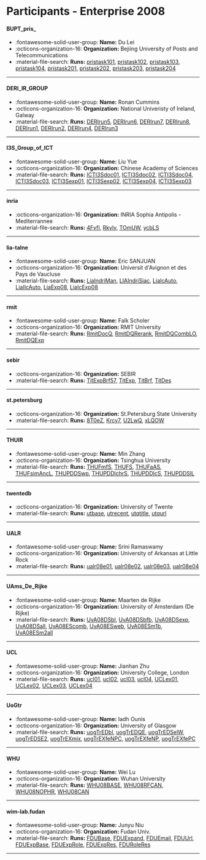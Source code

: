# Participants - Enterprise 2008 

#### BUPT_pris_
 - :fontawesome-solid-user-group: **Name:** Du Lei
 - :octicons-organization-16: **Organization:**  Bejiing University of Posts and Telecommunications
 - :material-file-search: **Runs:** [pristask101](./runs.md#pristask101), [pristask102](./runs.md#pristask102), [pristask103](./runs.md#pristask103), [pristask104](./runs.md#pristask104), [pristask201](./runs.md#pristask201), [pristask202](./runs.md#pristask202), [pristask203](./runs.md#pristask203), [pristask204](./runs.md#pristask204)

---
#### DERI_IR_GROUP
 - :fontawesome-solid-user-group: **Name:** Ronan Cummins
 - :octicons-organization-16: **Organization:** National Univeristy of Ireland, Galway
 - :material-file-search: **Runs:** [DERIrun5](./runs.md#derirun5), [DERIrun6](./runs.md#derirun6), [DERIrun7](./runs.md#derirun7), [DERIrun8](./runs.md#derirun8), [DERIrun1](./runs.md#derirun1), [DERIrun2](./runs.md#derirun2), [DERIrun4](./runs.md#derirun4), [DERIrun3](./runs.md#derirun3)

---
#### I3S_Group_of_ICT
 - :fontawesome-solid-user-group: **Name:** Liu Yue
 - :octicons-organization-16: **Organization:** Chinese Academy of Sciences
 - :material-file-search: **Runs:** [ICTI3Sdoc01](./runs.md#icti3sdoc01), [ICTI3Sdoc02](./runs.md#icti3sdoc02), [ICTI3Sdoc04](./runs.md#icti3sdoc04), [ICTI3Sdoc03](./runs.md#icti3sdoc03), [ICTI3Sexp01](./runs.md#icti3sexp01), [ICTI3Sexp02](./runs.md#icti3sexp02), [ICTI3Sexp04](./runs.md#icti3sexp04), [ICTI3Sexp03](./runs.md#icti3sexp03)

---
#### inria
 - :octicons-organization-16: **Organization:**  INRIA Sophia Antipolis - Mediterrannee
 - :material-file-search: **Runs:** [4FvfI](./runs.md#4fvfi), [Rkylv](./runs.md#rkylv), [TOmUW](./runs.md#tomuw), [ycbLS](./runs.md#ycbls)

---
#### lia-talne
 - :fontawesome-solid-user-group: **Name:**  Eric SANJUAN
 - :octicons-organization-16: **Organization:** Universit d'Avignon et des Pays de Vaucluse
 - :material-file-search: **Runs:** [LiaIndriMan](./runs.md#liaindriman), [LIAIndriSiac](./runs.md#liaindrisiac), [LiaIcAuto](./runs.md#liaicauto), [LiaIIcAuto](./runs.md#liaiicauto), [LiaExp08](./runs.md#liaexp08), [LiaIcExp08](./runs.md#liaicexp08)

---
#### rmit
 - :fontawesome-solid-user-group: **Name:** Falk Scholer
 - :octicons-organization-16: **Organization:** RMIT University
 - :material-file-search: **Runs:** [RmitDocQ](./runs.md#rmitdocq), [RmitDQRerank](./runs.md#rmitdqrerank), [RmitDQCombLO](./runs.md#rmitdqcomblo), [RmitDQExp](./runs.md#rmitdqexp)

---
#### sebir
 - :octicons-organization-16: **Organization:** SEBIR
 - :material-file-search: **Runs:** [TitExpBrf57](./runs.md#titexpbrf57), [TitExp](./runs.md#titexp), [TitBrf](./runs.md#titbrf), [TitDes](./runs.md#titdes)

---
#### st.petersburg
 - :octicons-organization-16: **Organization:**  St.Petersburg State University
 - :material-file-search: **Runs:** [8T0eZ](./runs.md#8t0ez), [Krcy7](./runs.md#krcy7), [U2LwQ](./runs.md#u2lwq), [xLQOW](./runs.md#xlqow)

---
#### THUIR
 - :fontawesome-solid-user-group: **Name:** Min Zhang
 - :octicons-organization-16: **Organization:** Tsinghua University
 - :material-file-search: **Runs:** [THUFmfS](./runs.md#thufmfs), [THUFS](./runs.md#thufs), [THUFaAS](./runs.md#thufaas), [THUFsimAncL](./runs.md#thufsimancl), [THUPDDSwp](./runs.md#thupddswp), [THUPDDlchrS](./runs.md#thupddlchrs), [THUPDDlcS](./runs.md#thupddlcs), [THUPDDSlL](./runs.md#thupddsll)

---
#### twentedb
 - :octicons-organization-16: **Organization:** University of Twente
 - :material-file-search: **Runs:** [utbase](./runs.md#utbase), [utrecent](./runs.md#utrecent), [utqtitle](./runs.md#utqtitle), [utqurl](./runs.md#utqurl)

---
#### UALR
 - :fontawesome-solid-user-group: **Name:** Srini Ramaswamy
 - :octicons-organization-16: **Organization:** University  of Arkansas at Little Rock
 - :material-file-search: **Runs:** [ualr08e01](./runs.md#ualr08e01), [ualr08e02](./runs.md#ualr08e02), [ualr08e03](./runs.md#ualr08e03), [ualr08e04](./runs.md#ualr08e04)

---
#### UAms_De_Rijke
 - :fontawesome-solid-user-group: **Name:** Maarten de Rijke
 - :octicons-organization-16: **Organization:** University of Amsterdam (De Rijke)
 - :material-file-search: **Runs:** [UvA08DSbl](./runs.md#uva08dsbl), [UvA08DSbfb](./runs.md#uva08dsbfb), [UvA08DSexp](./runs.md#uva08dsexp), [UvA08DSall](./runs.md#uva08dsall), [UvA08EScomb](./runs.md#uva08escomb), [UvA08ESweb](./runs.md#uva08esweb), [UvA08ESm1b](./runs.md#uva08esm1b), [UvA08ESm2all](./runs.md#uva08esm2all)

---
#### UCL
 - :fontawesome-solid-user-group: **Name:** Jianhan Zhu
 - :octicons-organization-16: **Organization:** University College, London
 - :material-file-search: **Runs:** [ucl01](./runs.md#ucl01), [ucl02](./runs.md#ucl02), [ucl03](./runs.md#ucl03), [ucl04](./runs.md#ucl04), [UCLex01](./runs.md#uclex01), [UCLex02](./runs.md#uclex02), [UCLex03](./runs.md#uclex03), [UCLex04](./runs.md#uclex04)

---
#### UoGtr
 - :fontawesome-solid-user-group: **Name:**  Iadh Ounis
 - :octicons-organization-16: **Organization:**  University of Glasgow
 - :material-file-search: **Runs:** [uogTrEDbl](./runs.md#uogtredbl), [uogTrEDQE](./runs.md#uogtredqe), [uogTrEDSelW](./runs.md#uogtredselw), [uogTrEDSE2](./runs.md#uogtredse2), [uogTrEXmix](./runs.md#uogtrexmix), [uogTrEXfeNPC](./runs.md#uogtrexfenpc), [uogTrEXfeNP](./runs.md#uogtrexfenp), [uogTrEXfePC](./runs.md#uogtrexfepc)

---
#### WHU
 - :fontawesome-solid-user-group: **Name:** Wei Lu
 - :octicons-organization-16: **Organization:** Wuhan University
 - :material-file-search: **Runs:** [WHU08BASE](./runs.md#whu08base), [WHU08RFCAN](./runs.md#whu08rfcan), [WHU08NOPHR](./runs.md#whu08nophr), [WHU08CAN](./runs.md#whu08can)

---
#### wim-lab.fudan
 - :fontawesome-solid-user-group: **Name:** Junyu Niu
 - :octicons-organization-16: **Organization:** Fudan Univ.
 - :material-file-search: **Runs:** [FDUBase](./runs.md#fdubase), [FDUExpand](./runs.md#fduexpand), [FDUEmail](./runs.md#fduemail), [FDUUrl](./runs.md#fduurl), [FDUExpBase](./runs.md#fduexpbase), [FDUExpRole](./runs.md#fduexprole), [FDUExpRes](./runs.md#fduexpres), [FDURoleRes](./runs.md#fduroleres)

---
